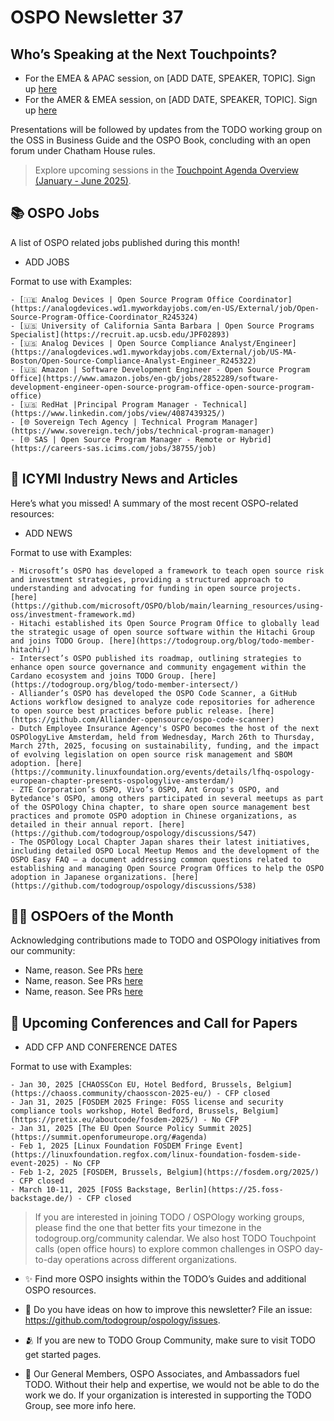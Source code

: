 # OSPO Newsletter 37

## Who’s Speaking at the Next Touchpoints?

- For the EMEA & APAC session, on [ADD DATE, SPEAKER, TOPIC]. Sign up [here]()
- For the AMER & EMEA session, on [ADD DATE, SPEAKER, TOPIC]. Sign up [here]()

Presentations will be followed by updates from the TODO working group on the OSS in Business Guide and the OSPO Book, concluding with an open forum under Chatham House rules.

> Explore upcoming sessions in the [Touchpoint Agenda Overview (January - June 2025)](https://github.com/todogroup/ospology/tree/main/meetings/Agenda_2025).


## 📚 OSPO Jobs

A list of OSPO related jobs published during this month!

- ADD JOBS

Format to use with Examples:
```
- [🇮🇪 Analog Devices | Open Source Program Office Coordinator](https://analogdevices.wd1.myworkdayjobs.com/en-US/External/job/Open-Source-Program-Office-Coordinator_R245324)
- [🇺🇸 University of California Santa Barbara | Open Source Programs Specialist](https://recruit.ap.ucsb.edu/JPF02893)
- [🇺🇸 Analog Devices | Open Source Compliance Analyst/Engineer](https://analogdevices.wd1.myworkdayjobs.com/External/job/US-MA-Boston/Open-Source-Compliance-Analyst-Engineer_R245322)
- [🇺🇸 Amazon | Software Development Engineer - Open Source Program Office](https://www.amazon.jobs/en-gb/jobs/2852289/software-development-engineer-open-source-program-office-open-source-program-office)
- [🇺🇸 RedHat |Principal Program Manager - Technical](https://www.linkedin.com/jobs/view/4087439325/)
- [🌐 Sovereign Tech Agency | Technical Program Manager](https://www.sovereign.tech/jobs/technical-program-manager)
- [🌐 SAS | Open Source Program Manager - Remote or Hybrid](https://careers-sas.icims.com/jobs/38755/job)
```

## 📌 ICYMI Industry News and Articles
Here’s what you missed! A summary of the most recent OSPO-related resources:

- ADD NEWS

Format to use with Examples:
```
- Microsoft’s OSPO has developed a framework to teach open source risk and investment strategies, providing a structured approach to understanding and advocating for funding in open source projects. [here](https://github.com/microsoft/OSPO/blob/main/learning_resources/using-oss/investment-framework.md)
- Hitachi established its Open Source Program Office to globally lead the strategic usage of open source software within the Hitachi Group and joins TODO Group. [here](https://todogroup.org/blog/todo-member-hitachi/)
- Intersect’s OSPO published its roadmap, outlining strategies to enhance open source governance and community engagement within the Cardano ecosystem and joins TODO Group. [here](https://todogroup.org/blog/todo-member-intersect/)
- Alliander’s OSPO has developed the OSPO Code Scanner, a GitHub Actions workflow designed to analyze code repositories for adherence to open source best practices before public release. [here](https://github.com/Alliander-opensource/ospo-code-scanner)
- Dutch Employee Insurance Agency's OSPO becomes the host of the next OSPOlogyLive Amsterdam, held from Wednesday, March 26th to Thursday, March 27th, 2025, focusing on sustainability, funding, and the impact of evolving legislation on open source risk management and SBOM adoption. [here](https://community.linuxfoundation.org/events/details/lfhq-ospology-european-chapter-presents-ospologylive-amsterdam/)
- ZTE Corporation’s OSPO, Vivo’s OSPO, Ant Group's OSPO, and Bytedance's OSPO, among others participated in several meetups as part of the OSPOlogy China chapter, to share open source management best practices and promote OSPO adoption in Chinese organizations, as detailed in their annual report. [here](https://github.com/todogroup/ospology/discussions/547)
- The OSPOlogy Local Chapter Japan shares their latest initiatives, including detailed OSPO Local Meetup Memos and the development of the OSPO Easy FAQ — a document addressing common questions related to establishing and managing Open Source Program Offices to help the OSPO adoption in Japanese organizations. [here](https://github.com/todogroup/ospology/discussions/538)
```
  
## 🙋‍♀️ OSPOers of the Month
Acknowledging contributions made to TODO and OSPOlogy initiatives from our community:

- Name, reason. See PRs [here]()
- Name, reason. See PRs [here]()
- Name, reason. See PRs [here]()
  
## 📎 Upcoming Conferences and Call for Papers

- ADD CFP AND CONFERENCE DATES
  
Format to use with Examples:
```
- Jan 30, 2025 [CHAOSSCon EU, Hotel Bedford, Brussels, Belgium](https://chaoss.community/chaosscon-2025-eu/) - CFP closed
- Jan 31, 2025 [FOSDEM 2025 Fringe: FOSS license and security compliance tools workshop, Hotel Bedford, Brussels, Belgium](https://pretix.eu/aboutcode/fosdem-2025/) - No CFP
- Jan 31, 2025 [The EU Open Source Policy Summit 2025](https://summit.openforumeurope.org/#agenda)
- Feb 1, 2025 [Linux Foundation FOSDEM Fringe Event](https://linuxfoundation.regfox.com/linux-foundation-fosdem-side-event-2025) - No CFP
- Feb 1-2, 2025 [FOSDEM, Brussels, Belgium](https://fosdem.org/2025/) - CFP closed
- March 10-11, 2025 [FOSS Backstage, Berlin](https://25.foss-backstage.de/) - CFP closed
```

> If you are interested in joining TODO / OSPOlogy working groups, please find the one that better fits your timezone in the todogroup.org/community calendar. We
also host TODO Touchpoint calls (open office hours) to explore common challenges in OSPO day-to-day operations across different organizations.

- ✨ Find more OSPO insights within the TODO’s Guides and additional OSPO resources.

- 🧐 Do you have ideas on how to improve this newsletter? File an issue: https://github.com/todogroup/ospology/issues.

- 🫂 If you are new to TODO Group Community, make sure to visit TODO get started pages.

- 💚 Our General Members, OSPO Associates, and Ambassadors fuel TODO. Without their help and expertise, we would not be able to do the work we do. If your organization is interested in supporting the TODO Group, see more info here.

